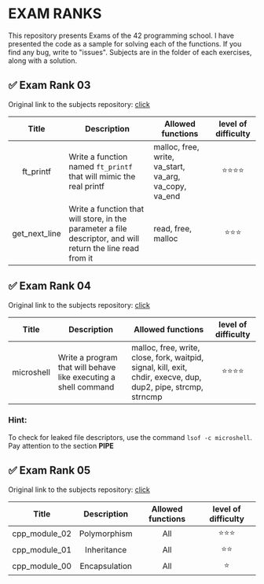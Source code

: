 # EXAM RANKS

This repository presents Exams of the 42 programming school. I have presented the code as a sample for solving each
of the functions. If you find any bug, write to "issues". Subjects are in the folder of each exercises, along with 
a solution.

## :white_check_mark: Exam Rank 03
Original link to the subjects repository: [click](https://github.com/42YerevanProjects/42_Exam_Rank/tree/master/exam_rank03)


| Title | Description | Allowed functions | level of difficulty |
|:-----:|-------------|-------------------|:-------------------:|
| ft_printf | Write a function named `ft_printf` that will mimic the real printf | malloc, free, write, va_start, va_arg, va_copy, va_end |:star::star::star::star:|
| get_next_line |Write a function that will store, in the parameter a file descriptor, and will return the line read from it |read, free, malloc|:star::star::star:|

## :white_check_mark: Exam Rank 04
Original link to the subjects repository: [click](https://github.com/42YerevanProjects/42_Exam_Rank/tree/master/exam_rank04)


| Title | Description | Allowed functions | level of difficulty |
|:-----:|-------------|-------------------|:-------------------:|
| microshell |Write a program that will behave like executing a shell command|malloc, free, write, close, fork, waitpid, signal, kill, exit, chdir, execve, dup, dup2, pipe, strcmp, strncmp|:star::star::star::star:|

### Hint:
To check for leaked file descriptors, use the command `lsof -c microshell`. Pay attention to the section **PIPE**

## :white_check_mark: Exam Rank 05
Original link to the subjects repository: [click](https://github.com/42YerevanProjects/42_Exam_Rank/tree/master/exam_rank05)

| Title | Description | Allowed functions | level of difficulty |
|:-----:|:-----------:|:-----------------:|:-------------------:|
| cpp_module_02 | Polymorphism | All |:star::star::star:|
| cpp_module_01 | Inheritance | All |:star::star:|
| cpp_module_00 | Encapsulation | All |:star:|


